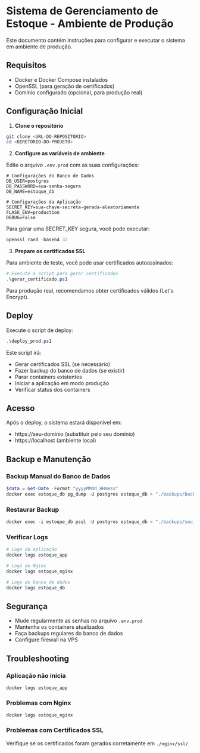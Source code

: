 # Sistema de Gerenciamento de Estoque - Ambiente de Produção

Este documento contém instruções para configurar e executar o sistema em ambiente de produção.

## Requisitos

- Docker e Docker Compose instalados
- OpenSSL (para geração de certificados)
- Domínio configurado (opcional, para produção real)

## Configuração Inicial

1. **Clone o repositório**

```powershell
git clone <URL-DO-REPOSITORIO>
cd <DIRETORIO-DO-PROJETO>
```

2. **Configure as variáveis de ambiente**

Edite o arquivo `.env.prod` com as suas configurações:

```
# Configurações do Banco de Dados
DB_USER=postgres
DB_PASSWORD=sua-senha-segura
DB_NAME=estoque_db

# Configurações da Aplicação
SECRET_KEY=sua-chave-secreta-gerada-aleatoriamente
FLASK_ENV=production
DEBUG=False
```

Para gerar uma SECRET_KEY segura, você pode executar:

```powershell
openssl rand -base64 32
```

3. **Prepare os certificados SSL**

Para ambiente de teste, você pode usar certificados autoassinados:

```powershell
# Execute o script para gerar certificados
.\gerar_certificado.ps1
```

Para produção real, recomendamos obter certificados válidos (Let's Encrypt).

## Deploy

Execute o script de deploy:

```powershell
.\deploy_prod.ps1
```

Este script irá:
- Gerar certificados SSL (se necessário)
- Fazer backup do banco de dados (se existir)
- Parar containers existentes
- Iniciar a aplicação em modo produção
- Verificar status dos containers

## Acesso

Após o deploy, o sistema estará disponível em:

- https://seu-dominio (substituir pelo seu domínio)
- https://localhost (ambiente local)

## Backup e Manutenção

### Backup Manual do Banco de Dados

```powershell
$data = Get-Date -Format "yyyyMMdd_HHmmss"
docker exec estoque_db pg_dump -U postgres estoque_db > "./backups/backup_$data.sql"
```

### Restaurar Backup

```powershell
docker exec -i estoque_db psql -U postgres estoque_db < "./backups/seu_arquivo_backup.sql"
```

### Verificar Logs

```powershell
# Logs da aplicação
docker logs estoque_app

# Logs do Nginx
docker logs estoque_nginx

# Logs do banco de dados
docker logs estoque_db
```

## Segurança

- Mude regularmente as senhas no arquivo `.env.prod`
- Mantenha os containers atualizados
- Faça backups regulares do banco de dados
- Configure firewall na VPS

## Troubleshooting

### Aplicação não inicia
```
docker logs estoque_app
```

### Problemas com Nginx
```
docker logs estoque_nginx
```

### Problemas com Certificados SSL
Verifique se os certificados foram gerados corretamente em `./nginx/ssl/` 